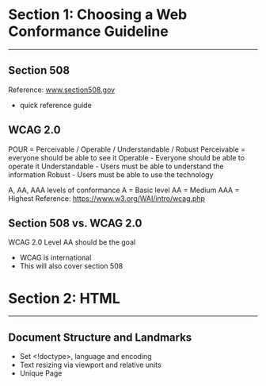 # Section 1: Choosing a Web Conformance Guideline
-----------------------------------------------------------------------------------------

## Section 508
Reference: www.section508.gov
- quick reference guide

## WCAG 2.0
POUR = Perceivable / Operable / Understandable / Robust
Perceivable = everyone should be able to see it
Operable - Everyone should be able to operate it
Understandable - Users must be able to understand the information
Robust - Users must be able to use the technology

A, AA, AAA levels of conformance
A = Basic level
AA = Medium
AAA = Highest
Reference: https://www.w3.org/WAI/intro/wcag.php

## Section 508 vs. WCAG 2.0
WCAG 2.0 Level AA should be the goal
- WCAG is international
- This will also cover section 508


# Section 2: HTML
-----------------------------------------------------------------------------------------
## Document Structure and Landmarks
- Set <!doctype>, language and encoding
- Text resizing via viewport and relative units
- Unique Page <title>
- Landmarks
- Headings <h1> through <h6>

## Lists
List Types:
- Ordered List <ol>
- Unorded List <ul>
- Description List <dl />

Lists add semantic usability to a website
Screen readers can go through them easily
This meets level A 1.3.1 for WCAG
Visual cues, via CSS, must be conveyed non-visually via semantics

## Navigation and Skip Links
Consistent Navigation
Multiple Ways to Find Page / Content
Meaningful Link Content
Consistent Overall Interface
Skip Links

- Navigation should always be in the same order
- Add a Sitemap for usability and SEO

## Tables
Used for displaying content in rows and columns
Not useful for layouts
- Make tables as flat as possible

Parts of a Table
- <caption></caption> = Used to display text for the table
- <thead>, <tfoot>, <tbody> = Used for holding content
- <th>
- Scope and headers

## Forms

- Accessible Forms
- Error Identification
- Color
- Keyboard Nav / Focus

### Level AA 1.4.3 - Contrast
The visual presenation of text and images of text has a contrast ratio of at least 4.5:1


### Additional Guidelines
Level AA 3.3.4 Error Prevention
- Anytime a user is engaging in a legal commitment or financial transaction, they have to have the ability to modify, change, or delete that info. They can also review that info before submitting
Level 2.2.1 Timing Adjustable
- For each time limit that is set by the content, the user is able to either turn off, adjust or extend that limit


# Section 3: Media
-----------------------------------------------------------------------------------------

## Images
- Use real text instead of images of text

- All Images must use the Alt Attribute!
  `<img src="" alt="whatever">`
  - Images used for decoration should just contain an empty alt attribute, as screen readers will know to ignore them

Tips for Writing ALT Text
- Don't describe the image literally
- Avoid using words like picture or image of
- Describe the meaning or purpose of the image
- Include any text used in the image

# Section 4: Responsive Web Design & Accessibility
-----------------------------------------------------------------------------------------
